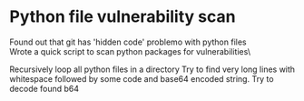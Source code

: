 
# Python file vulnerability scan

Found out that git has 'hidden code' problemo with python files\
Wrote a quick script to scan python packages for vulnerabilities\

Recursively loop all python files in a directory
Try to find very long lines with whitespace followed by some code and base64 encoded string.
Try to decode found b64
